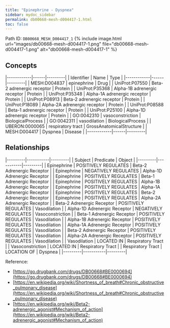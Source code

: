 ```yaml
---
title: "Epinephrine - Dyspnea"
sidebar: mydoc_sidebar
permalink: db00668-mesh-d004417-1.html
toc: false 
---
```



Path ID: `DB00668_MESH_D004417_1`
{% include image.html url="images/db00668-mesh-d004417-1.png" file="db00668-mesh-d004417-1.png" alt="db00668-mesh-d004417-1" %}

## Concepts

|------------|------|---------|
| Identifier | Name | Type    |
|------------|------|---------|
| MESH:D004837 | epinephrine | Drug |
| UniProt:P07550 | Beta-2 adrenergic receptor | Protein |
| UniProt:P35368 | Alpha-1B adrenergic receptor | Protein |
| UniProt:P35348 | Alpha-1A adrenergic receptor | Protein |
| UniProt:P08913 | Beta-2 adrenergic receptor | Protein |
| UniProt:P18089 | Alpha-2A adrenergic receptor | Protein |
| UniProt:P08588 | Beta-1 adrenergic receptor | Protein |
| UniProt:P25100 | Alpha-1D adrenergic receptor | Protein |
| GO:0042310 | vasoconstriction | BiologicalProcess |
| GO:0042311 | vasodilation | BiologicalProcess |
| UBERON:0000065 | respiratory tract | GrossAnatomicalStructure |
| MESH:D004417 | Dyspnea | Disease |
|------------|------|---------|

## Relationships

|---------|-----------|---------|
| Subject | Predicate | Object  |
|---------|-----------|---------|
| Epinephrine | POSITIVELY REGULATES | Beta-2 Adrenergic Receptor |
| Epinephrine | NEGATIVELY REGULATES | Alpha-1D Adrenergic Receptor |
| Epinephrine | POSITIVELY REGULATES | Beta-1 Adrenergic Receptor |
| Epinephrine | POSITIVELY REGULATES | Alpha-1B Adrenergic Receptor |
| Epinephrine | POSITIVELY REGULATES | Alpha-1A Adrenergic Receptor |
| Epinephrine | POSITIVELY REGULATES | Beta-2 Adrenergic Receptor |
| Epinephrine | POSITIVELY REGULATES | Alpha-2A Adrenergic Receptor |
| Beta-2 Adrenergic Receptor | POSITIVELY REGULATES | Vasodilation |
| Alpha-1D Adrenergic Receptor | NEGATIVELY REGULATES | Vasoconstriction |
| Beta-1 Adrenergic Receptor | POSITIVELY REGULATES | Vasodilation |
| Alpha-1B Adrenergic Receptor | POSITIVELY REGULATES | Vasodilation |
| Alpha-1A Adrenergic Receptor | POSITIVELY REGULATES | Vasodilation |
| Beta-2 Adrenergic Receptor | POSITIVELY REGULATES | Vasodilation |
| Alpha-2A Adrenergic Receptor | POSITIVELY REGULATES | Vasodilation |
| Vasodilation | LOCATED IN | Respiratory Tract |
| Vasoconstriction | LOCATED IN | Respiratory Tract |
| Respiratory Tract | LOCATION OF | Dyspnea |
|---------|-----------|---------|

Reference: 
  - [https://go.drugbank.com/drugs/DB00668#BE0000694](https://go.drugbank.com/drugs/DB00668#BE0000694)
  - [https://en.wikipedia.org/wiki/Shortness_of_breath#Chronic_obstructive_pulmonary_disease](https://en.wikipedia.org/wiki/Shortness_of_breath#Chronic_obstructive_pulmonary_disease)
  - [https://en.wikipedia.org/wiki/Beta2-adrenergic_agonist#Mechanism_of_action](https://en.wikipedia.org/wiki/Beta2-adrenergic_agonist#Mechanism_of_action)

